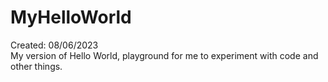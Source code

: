 # MyHelloWorld
Created: 08/06/2023</br>
My version of Hello World, playground for me to experiment with code and other things.
